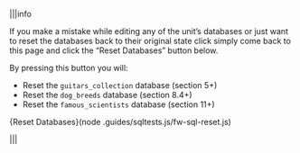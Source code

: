 |||info

If you make a mistake while editing any of the unit’s databases or just want to reset the databases back to their original state click simply come back to this page and click the “Reset Databases” button below. 

By pressing this button you will: 

- Reset the `guitars_collection` database (section 5+)
- Reset the `dog_breeds` database (section 8.4+)
- Reset the `famous_scientists` database (section 11+)

{Reset Databases}(node .guides/sqltests.js/fw-sql-reset.js)

|||